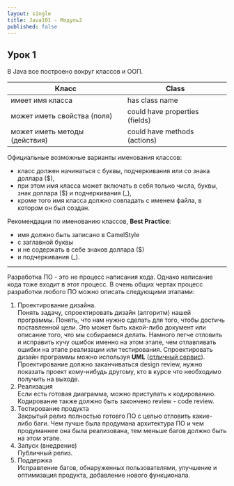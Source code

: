 ```yaml
---
layout: single
title: Java101 - Модуль2
published: false
---
```

## Урок 1

В Java все построено вокруг классов и ООП.

| Класс							|Class							|
| ----------------------------- | ----------------------------- |
| имеет имя класса				|has class name					|
| может иметь свойства (поля)	|could have properties (fields)	|
| может иметь методы (действия)	|could have methods (actions)	|

Официальные возможные варианты именования классов:

- класс должен начинаться с буквы, подчеркивания или со знака доллара ($),  
- при этом имя класса может включать в себя только числа, буквы, знак доллара ($) и подчеркивания (_),
- кроме того имя класса должно совпадать с именем файла, в котором он был создан.

Рекомендации по именованию классов, **Best Practice**:  
- имя должно быть записано в CamelStyle  
- с заглавной буквы  
- и не содержать в себе знаков доллара ($)  
- и подчеркивания (_).

---

Разработка ПО - это не процесс написания кода. Однако написание кода тоже входит в этот процесс.
В очень общих чертах процесс разработки любого ПО можно описать следующими этапами:  

1. Проектирование дизайна.  
Понять задачу, спроектировать дизайн (алгоритм) нашей программы. Понять, что нам нужно сделать для того, чтобы достичь поставленной цели. Это может быть какой-либо документ или описание того, что мы собираемся делать. Намного легче отловить и исправить кучу ошибок именно на этом этапе, чем отлавливать ошибки на этапе реализации или тестирования. Спроектировать дизайн программы можно используя **UML** ([отличный сервис](https://www.draw.io/)). Проектирование должно заканчиваться design review, нужно показать проект кому-нибудь другому, кто в курсе что необходимо получить на выходе.  
2. Реализация  
Если есть готовая диаграмма, можно приступать к кодированию. Кодирование также должно быть закончено review - code review.
3. Тестирование продукта  
Закрытый релиз полностью готовго ПО с целью отловить какие-либо баги. Чем лучше была продумана архитектура ПО и чем продуманнее она была реализована, тем меньше багов должно быть на этом этапе.
4. Запуск (внедрение)  
Публичный релиз.
5. Поддержка  
Исправление багов, обнаруженных пользователями, улучшение и оптимизация продукта, добавление нового функционала.
